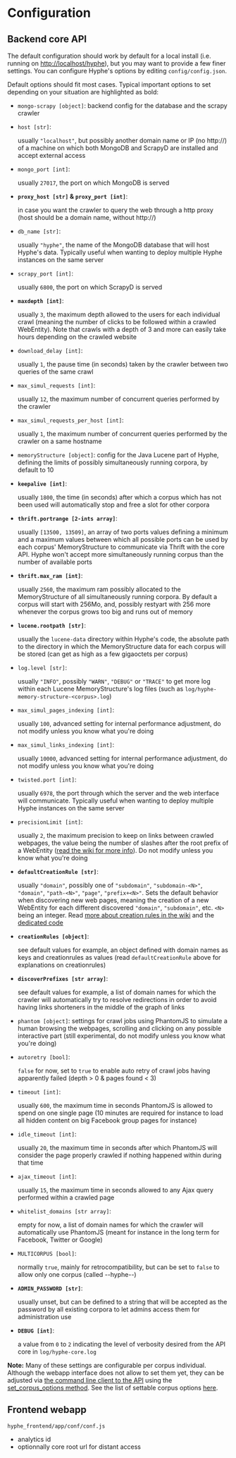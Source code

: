 # Configuration

## Backend core API

The default configuration should work by default for a local install (i.e. running on [http://localhost/hyphe](http://localhost/hyphe)), but you may want to provide a few finer settings. You can configure Hyphe's options by editing ```config/config.json```.

Default options should fit most cases.
Typical important options to set depending on your situation are highlighted as bold:

 - ```mongo-scrapy [object]```: backend config for the database and the scrapy crawler
  + ```host [str]```:
    
    usually ```"localhost"```, but possibly another domain name or IP (no http://) of a machine on which both MongoDB and ScrapyD are installed and accept external access
  + ```mongo_port [int]```:
    
    usually ```27017```, the port on which MongoDB is served
  + __```proxy_host [str]``` & ```proxy_port [int]```__:
    
    in case you want the crawler to query the web through a http proxy (host should be a domain name, without http://)
  + ```db_name [str]```:
    
    usually ```"hyphe"```, the name of the MongoDB database that will host Hyphe's data. Typically useful when wanting to deploy multiple Hyphe instances on the same server
  + ```scrapy_port [int]```:
    
    usually ```6800```, the port on which ScrapyD is served
  + __```maxdepth [int]```__:
    
    usually ```3```, the maximum depth allowed to the users for each individual crawl (meaning the number of clicks to be followed within a crawled WebEntity). Note that crawls with a depth of 3 and more can easily take hours depending on the crawled website
  + ```download_delay [int]```:
    
    usually ```1```, the pause time (in seconds) taken by the crawler between two queries of the same crawl
  + ```max_simul_requests [int]```:
    
    usually ```12```, the maximum number of concurrent queries performed by the crawler
  + ```max_simul_requests_per_host [int]```:
    
    usually ```1```, the maximum number of concurrent queries performed by the crawler on a same hostname

 - ```memoryStructure [object]```: config for the Java Lucene part of Hyphe, defining the limits of possibly simultaneously running corpora, by default to 10
  + __```keepalive [int]```__:
    
    usually ```1800```, the time (in seconds) after which a corpus which has not been used will automatically stop and free a slot for other corpora
  + __```thrift.portrange [2-ints array]```__:
    
    usually ```[13500, 13509]```, an array of two ports values defining a minimum and a maximum values between which all possible ports can be used by each corpus' MemoryStructure to communicate via Thrift with the core API. Hyphe won't accept more simultaneously running corpus than the number of available ports
  + __```thrift.max_ram [int]```__:
    
    usually ```2560```, the maximum ram possibly allocated to the MemoryStructure of all simultaneously running corpora. By default a corpus will start with 256Mo, and, possibly restyart with 256 more whenever the corpus grows too big and runs out of memory
  + __```lucene.rootpath [str]```__:
    
    usually the ```lucene-data``` directory within Hyphe's code, the absolute path to the directory in which the MemoryStructure data for each corpus will be stored (can get as high as a few gigaoctets per corpus)
  + ```log.level [str]```:
    
    usually ```"INFO"```, possibly ```"WARN"```, ```"DEBUG"``` or ```"TRACE"``` to get more log within each Lucene MemoryStructure's log files (such as ```log/hyphe-memory-structure-<corpus>.log```)
  + ```max_simul_pages_indexing [int]```:
    
    usually ```100```, advanced setting for internal performance adjustment, do not modify unless you know what you're doing
  + ```max_simul_links_indexing [int]```:
    
    usually ```10000```, advanced setting for internal performance adjustment, do not modify unless you know what you're doing

 - ```twisted.port [int]```:
   
   usually ```6978```, the port through which the server and the web interface will communicate. Typically useful when wanting to deploy multiple Hyphe instances on the same server

 - ```precisionLimit [int]```:
   
   usually ```2```, the maximum precision to keep on links between crawled webpages, the value being the number of slashes after the root prefix of a WebEntity ([read the wiki for more info](https://github.com/medialab/hyphe/wiki/Precision-limit)). Do not modify unless you know what you're doing

 - __```defaultCreationRule [str]```__:
   
   usually ```"domain"```, possibly one of ```"subdomain"```, ```"subdomain-<N>"```, ```"domain"```, ```"path-<N>"```, ```"page"```, ```"prefix+<N>"```. Sets the default behavior when discovering new web pages, meaning the creation of a new WebEntity for each different discovered ```"domain"```, ```"subdomain"```, etc. ```<N>``` being an integer. Read [more about creation rules in the wiki](https://github.com/medialab/hyphe/wiki/Web-entities#web-entities-creation-rules) and the [dedicated code](/hyphe_backend/lib/creationrules.py)

 - __```creationRules [object]```__:
   
   see default values for example, an object defined with domain names as keys and creationrules as values (read ```defaultCreationRule``` above for explanations on creationrules)

 - __```discoverPrefixes [str array]```__:
   
   see default values for example, a list of domain names for which the crawler will automatically try to resolve redirections in order to avoid having links shorteners in the middle of the graph of links

 - ```phantom [object]```: settings for crawl jobs using PhantomJS to simulate a human browsing the webpages, scrolling and clicking on any possible interactive part (still experimental, do not modify unless you know what you're doing)
  + ```autoretry [bool]```:
    
    ```false``` for now, set to ```true``` to enable auto retry of crawl jobs having apparently failed (depth > 0 & pages found < 3)
  + ```timeout [int]```:
    
    usually ```600```, the maximum time in seconds PhantomJS is allowed to spend on one single page (10 minutes are required for instance to load all hidden content on big Facebook group pages for instance)
  + ```idle_timeout [int]```:
    
    usually ```20```, the maximum time in seconds after which PhantomJS will consider the page properly crawled if nothing happened within during that time
  + ```ajax_timeout [int]```:
    
    usually ```15```, the maximum time in seconds allowed to any Ajax query performed within a crawled page
  + ```whitelist_domains [str array]```:
    
    empty for now, a list of domain names for which the crawler will automatically use PhantomJS (meant for instance in the long term for Facebook, Twitter or Google)

 - ```MULTICORPUS [bool]```:
   
   normally ```true```, mainly for retrocompatibility, but can be set to ```false``` to allow only one corpus (called --hyphe--)

 - __```ADMIN_PASSWORD [str]```__:
   
   usually unset, but can be defined to a string that will be accepted as the password by all existing corpora to let admins access them for administration use

 - __```DEBUG [int]```__:
   
   a value from ```0``` to ```2``` indicating the level of verbosity desired from the API core in ```log/hyphe-core.log```


__Note:__ Many of these settings are configurable per corpus individual. Although the webapp interface does not allow to set them yet, they can be adjusted via [the command line client to the API](dev.md) using the [set_corpus_options method](https://github.com/medialab/hyphe/blob/master/doc/api.md#default-api-commands-no-namespace). See the list of settable corpus options [here](/hyphe_backend/lib/config_hci.py#L182-L201).


## Frontend webapp

```hyphe_frontend/app/conf/conf.js```

 - analytics id
 - optionnally core root url for distant access
